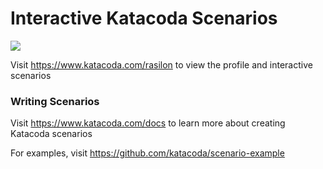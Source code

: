 # Interactive Katacoda Scenarios

[![](http://shields.katacoda.com/katacoda/rasilon/count.svg)](https://www.katacoda.com/rasilon "Get your profile on Katacoda.com")

Visit https://www.katacoda.com/rasilon to view the profile and interactive scenarios

### Writing Scenarios
Visit https://www.katacoda.com/docs to learn more about creating Katacoda scenarios

For examples, visit https://github.com/katacoda/scenario-example
